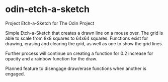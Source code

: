 # odin-etch-a-sketch
Project Etch-a-Sketch for The Odin Project

Simple Etch-a-Sketch that creates a drawn line on a mouse over.
The grid is able to scale from 8x8 squares to 64x64 squares.
Functions exist for drawing, erasing and clearing the grid, as well as one to show the grid lines.

Further process will continue on creating a function for 0.2 increase for opacity and a rainbow function for the draw. 

Planned feature to disengage draw/erase functions when another is engaged. 